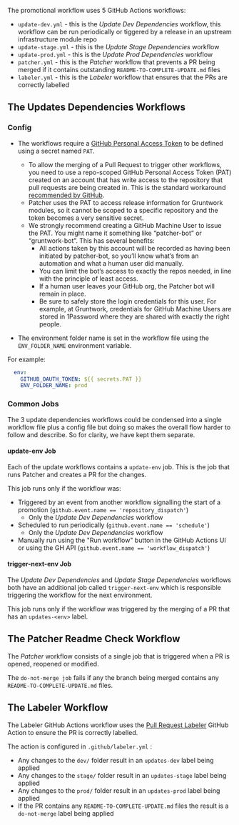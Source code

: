 
The promotional workflow uses 5 GitHub Actions workflows: 
- `update-dev.yml` - this is the *Update Dev Dependencies* workflow, this workflow can be run periodically or tiggered by a release in an upstream infrastructure module repo
- `update-stage.yml` - this is the *Update Stage Dependencies* workflow
- `update-prod.yml` - this is the *Update Prod Dependencies* workflow
- `patcher.yml` - this is the *Patcher* workflow that prevents a PR being merged if it contains outstanding `README-TO-COMPLETE-UPDATE.md` files
- `labeler.yml` - this is the *Labeler* workflow that ensures that the PRs are correctly labelled

## The Updates Dependencies Workflows

### Config
- The workflows require a [GitHub Personal Access Token](https://docs.github.com/en/github/authenticating-to-github/creating-a-personal-access-token) to be defined using a secret named `PAT`.

  - To allow the merging of a Pull Request to trigger other workflows, you need to use a repo-scoped GitHub Personal Access Token (PAT) created on an account that has write access to the repository that pull requests are being created in. This is the standard workaround [recommended by GitHub](https://docs.github.com/en/actions/using-workflows/triggering-a-workflow#triggering-a-workflow-from-a-workflow).
  - Patcher uses the PAT to access release information for Gruntwork modules, so it cannot be scoped to a specific repository and the token becomes a very sensitive secret.
  - We strongly recommend creating a GitHub Machine User to issue the PAT. You might name it something like “patcher-bot” or “gruntwork-bot”. This has several benefits:
    - All actions taken by this account will be recorded as having been initiated by patcher-bot, so you’ll know what’s from an automation and what a human user did manually.
    - You can limit the bot’s access to exactly the repos needed, in line with the principle of least access.
    - If a human user leaves your GitHub org, the Patcher bot will remain in place.
    - Be sure to safely store the login credentials for this user. For example, at Gruntwork, credentials for GitHub Machine Users are stored in 1Password where they are shared with exactly the right people.

- The environment folder name is set in the workflow file using the `ENV_FOLDER_NAME` environment variable.

For example:
```yaml
  env:
    GITHUB_OAUTH_TOKEN: ${{ secrets.PAT }}
    ENV_FOLDER_NAME: prod
```

### Common Jobs
The 3 update dependencies workflows could be condensed into a single workflow file plus a config file but doing so makes the overall flow harder to follow and describe. So for clarity, we have kept them separate.

####  update-env Job
Each of the update workflows contains a `update-env` job. This is the job that runs Patcher and creates a PR for the changes.

This job runs only if the workflow was:
- Triggered by an event from another workflow signalling the start of a promotion (`github.event.name == 'repository_dispatch'`)
  - Only the *Update Dev Dependencies* workflow
- Scheduled to run periodically (`github.event.name == 'schedule'`)
  - Only the *Update Dev Dependencies* workflow
- Manually run using the "Run workflow" button in the GitHub Actions UI or using the GH API (`github.event.name == 'workflow_dispatch'`)

#### trigger-next-env Job
The *Update Dev Dependencies* and *Update Stage Dependencies* workflows both have an additional job called `trigger-next-env` which is responsible triggering the workflow for the next environment.

This job runs only if the workflow was triggered by the merging of a PR that has an `updates-<env>` label.

## The Patcher Readme Check Workflow
The *Patcher* workflow consists of a single job that is triggered when a PR is opened, reopened or modified.

The `do-not-merge job` fails if any the branch being merged contains any `README-TO-COMPLETE-UPDATE.md` files.

## The Labeler Workflow
The Labeler GitHub Actions workflow uses the [Pull Request Labeler](https://github.com/actions/labeler) GitHub Action to ensure the PR is correctly labelled.

The action is configured in `.github/labeler.yml` :
- Any changes to the `dev/` folder result in an `updates-dev` label being applied
- Any changes to the `stage/` folder result in an `updates-stage` label being applied
- Any changes to the `prod/` folder result in an `updates-prod` label being applied
- If the PR contains any `README-TO-COMPLETE-UPDATE.md` files the result is a `do-not-merge` label being applied
